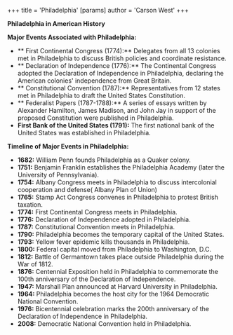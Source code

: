 +++
 title = 'Philadelphia'
[params]
	author = 'Carson West'
+++

**Philadelphia in American History**

**Major Events Associated with Philadelphia:**

* ** First Continental Congress (1774):** Delegates from all 13 colonies met in Philadelphia to discuss British policies and coordinate resistance.
* ** Declaration of Independence (1776):** The Continental Congress adopted the Declaration of Independence in Philadelphia, declaring the American colonies' independence from Great Britain.
* ** Constitutional Convention (1787):** Representatives from 12 states met in Philadelphia to draft the United States Constitution.
* ** Federalist Papers (1787-1788):** A series of essays written by Alexander Hamilton, James Madison, and John Jay in support of the proposed Constitution were published in Philadelphia.
* **First Bank of the United States (1791):** The first national bank of the United States was established in Philadelphia.

**Timeline of Major Events in Philadelphia:**

* **1682:** William Penn founds Philadelphia as a Quaker colony.
* **1751:** Benjamin Franklin establishes the Philadelphia Academy (later the University of Pennsylvania).
* **1754:** Albany Congress meets in Philadelphia to discuss intercolonial cooperation and defense( Albany Plan of Union)
* **1765:** Stamp Act Congress convenes in Philadelphia to protest British taxation.
* **1774:** First Continental Congress meets in Philadelphia.
* **1776:** Declaration of Independence adopted in Philadelphia.
* **1787:** Constitutional Convention meets in Philadelphia.
* **1790:** Philadelphia becomes the temporary capital of the United States.
* **1793:** Yellow fever epidemic kills thousands in Philadelphia.
* **1800:** Federal capital moved from Philadelphia to Washington, D.C.
* **1812:** Battle of Germantown takes place outside Philadelphia during the War of 1812.
* **1876:** Centennial Exposition held in Philadelphia to commemorate the 100th anniversary of the Declaration of Independence.
* **1947:** Marshall Plan announced at Harvard University in Philadelphia.
* **1964:** Philadelphia becomes the host city for the 1964 Democratic National Convention.
* **1976:** Bicentennial celebration marks the 200th anniversary of the Declaration of Independence in Philadelphia.
* **2008:** Democratic National Convention held in Philadelphia.